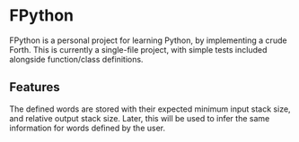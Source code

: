 # FPython

FPython is a personal project for learning Python, by implementing a crude Forth.
This is currently a single-file project, with simple tests included alongside function/class definitions.

## Features

The defined words are stored with their expected minimum input stack size, and relative output stack size.
Later, this will be used to infer the same information for words defined by the user.
